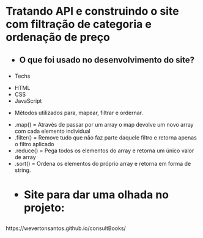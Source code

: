 <h1>Tratando API e construindo o site com filtração de categoria e ordenação de preço</h1>

<h2> <ul><li>O que foi usado no desenvolvimento do site?</li></ul> </h2>

<p> <ul><li>Techs</li></ul></p>

<ul>
  <li>HTML</li>
  <li>CSS</li>
  <li>JavaScript</li>
</ul>

<p> <ul><li>Métodos utilizados para, mapear, filtrar e ordernar.</li></ul> </p>
<ul>
  <li>.map() = Através de passar por um array o map devolve um novo array com cada elemento individual</li>
  <li>.filter() = Remove tudo que não faz parte daquele filtro e retorna apenas o filtro aplicado</li>
  <li>.reduce() = Pega todos os elementos do array e retorna um único valor de array</li>
  <li>.sort() = Ordena os elementos do próprio array e retorna em forma de string.</li>
</ul>

<h1> <ul><li>Site para dar uma olhada no projeto:</li></ul> </h1>
https://wevertonsantos.github.io/consultBooks/
